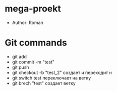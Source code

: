 # mega-proekt

- Author: Roman

# Git commands
- git add
- git commit -m "test"
- git push
- git checkout -b "test_2" создает и переходит н
- git switch test переключает на ветку 
- git brech "test" создает ветку